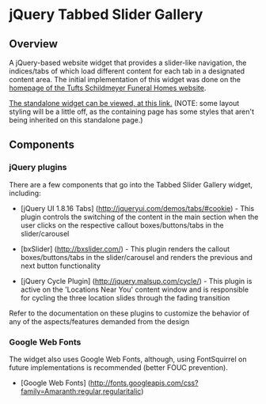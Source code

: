 jQuery Tabbed Slider Gallery
============================

Overview
--------

A jQuery-based website widget that provides a slider-like navigation, the indices/tabs of which load different content for each tab in a designated content area. The initial implementation of this widget was done on the <a target="_blank" href="http://www.tuftsschildmeyer.com/">homepage of the Tufts Schildmeyer Funeral Homes website</a>.

<a target="_blank" href="http://www.tuftsschildmeyer.com/tabbed-slider-gallery/jquery-tsg.php">The standalone widget can be viewed, at this link.</a> (NOTE: some layout styling will be a little off, as the containing page has some styles that aren't being inherited on this standalone page.)

Components
----------

### jQuery plugins

There are a few components that go into the Tabbed Slider Gallery widget, including:

* [jQuery UI 1.8.16 Tabs] (http://jqueryui.com/demos/tabs/#cookie) - This plugin controls the switching of the content in the main section when the user clicks on the respective callout boxes/buttons/tabs in the slider/carousel

* [bxSlider] (http://bxslider.com/) - 
This plugin renders the callout boxes/buttons/tabs in the slider/carousel and renders the previous and next button functionality
    
* [jQuery Cycle Plugin] (http://jquery.malsup.com/cycle/) - This plugin is active on the 'Locations Near You' content window and is responsible for cycling the three location slides through the fading transition

Refer to the documentation on these plugins to customize the behavior of any of the aspects/features demanded from the design

### Google Web Fonts

The widget also uses Google Web Fonts, although, using FontSquirrel on future implementations is recommended (better FOUC prevention).

* [Google Web Fonts] (http://fonts.googleapis.com/css?family=Amaranth:regular,regularitalic)

